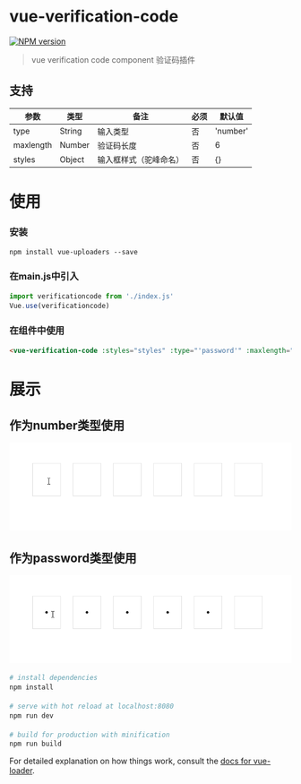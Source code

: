 # vue-verification-code

[![NPM version](https://img.shields.io/npm/v/vue-verification-code.svg)](https://www.npmjs.com/package/vue-verification-code)

> vue verification code component 验证码插件

## 支持

| 参数 | 类型 | 备注 | 必须 | 默认值 |
| ------ | ------ | ------ | ------ | ------ |
| type | String | 输入类型 | 否 | 'number' |
| maxlength | Number | 验证码长度 | 否 | 6 |
| styles | Object | 输入框样式（驼峰命名） | 否 | {} |

# 使用

### 安装
```
npm install vue-uploaders --save
```

### 在main.js中引入

```js
import verificationcode from './index.js'
Vue.use(verificationcode)
```
### 在组件中使用

```html
<vue-verification-code :styles="styles" :type="'password'" :maxlength="6" @output="output"></vue-verification-code>
```

# 展示

## 作为number类型使用
![avatar](/static/number.gif)

## 作为password类型使用
![avatar](/static/password.gif)

``` bash
# install dependencies
npm install

# serve with hot reload at localhost:8080
npm run dev

# build for production with minification
npm run build
```

For detailed explanation on how things work, consult the [docs for vue-loader](http://vuejs.github.io/vue-verification-code).
